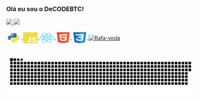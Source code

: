 ### Olá eu sou o DeCODEBTC!

<div>
  <a href="https://github.com/DeCODEBTC">
  <img height="170em" src="https://github-readme-stats.vercel.app/api?username=DeCODEBTC&show_icons=true&theme=dark&include_all_commits=true&count_private=true"/>
  <img height="170em" src="https://github-readme-stats.vercel.app/api/top-langs/?username=DeCODEBTC&layout=compact&langs_count=7&theme=dark"/>
</div>
  <div style="display: inline_block"><br>
  <img align="center" alt="Rafa-Python" height="30" width="40" src="https://raw.githubusercontent.com/devicons/devicon/master/icons/python/python-original.svg">
  <img align="center" alt="Rafa-Js" height="30" width="40" src="https://raw.githubusercontent.com/devicons/devicon/master/icons/javascript/javascript-plain.svg">
  <img align="center" alt="Rafa-React" height="30" width="40" src="https://raw.githubusercontent.com/devicons/devicon/master/icons/react/react-original.svg">
  <img align="center" alt="Rafa-HTML" height="30" width="40" src="https://raw.githubusercontent.com/devicons/devicon/master/icons/html5/html5-original.svg">
  <img align="center" alt="Rafa-CSS" height="30" width="40" src="https://raw.githubusercontent.com/devicons/devicon/master/icons/css3/css3-original.svg">
  <img align="center" alt="Rafa-yoda" src="https://cliply.co/wp-content/uploads/2021/02/372102230_BITCOIN_400px.gif">
</div>
  
  ##
 ![Snake animation](https://github.com/DeCODEBTC/DeCODEBTC/blob/output/github-contribution-grid-snake.svg)
